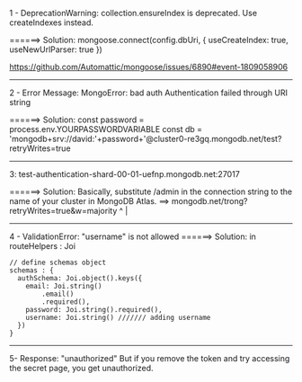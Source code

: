 1 - DeprecationWarning: collection.ensureIndex is deprecated. Use createIndexes instead.

======> Solution:
mongoose.connect(config.dbUri, {
  useCreateIndex: true,
  useNewUrlParser: true
})

https://github.com/Automattic/mongoose/issues/6890#event-1809058906

------------------------------------------------

2 - Error Message: MongoError: bad auth Authentication failed through URI string

======> Solution:
const password = process.env.YOURPASSWORDVARIABLE
const db = 'mongodb+srv://david:'+password+'@cluster0-re3gq.mongodb.net/test?retryWrites=true

------------------------------------------------
3: test-authentication-shard-00-01-uefnp.mongodb.net:27017

======> Solution:
Basically, substitute /admin in the connection string to the name of your cluster in MongoDB Atlas.
==> mongodb.net/trong?retryWrites=true&w=majority
                  ^
                  |

------------------------------------------------
4 - ValidationError: "username" is not allowed
======> Solution: in routeHelpers : Joi

    // define schemas object
    schemas : {
      authSchema: Joi.object().keys({
        email: Joi.string()
            .email()
            .required(),
        password: Joi.string().required(),
        username: Joi.string() /////// adding username
      })
    }

------------------------------------------------
5- Response: "unauthorized"
But if you remove the token and try accessing the secret page, you get unauthorized. 